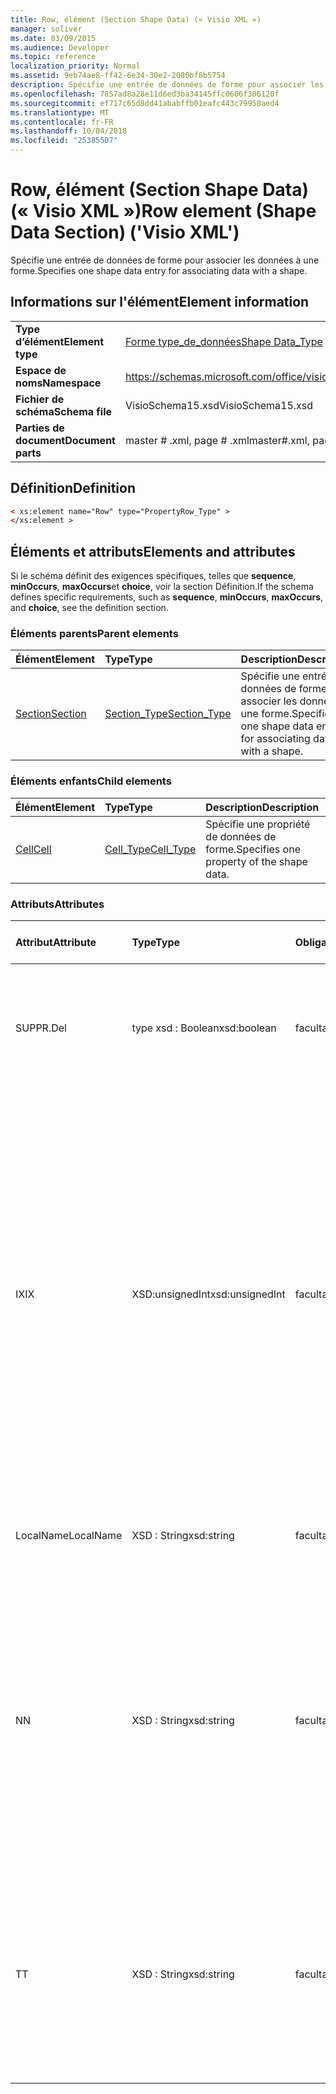 ```yaml
---
title: Row, élément (Section Shape Data) (« Visio XML »)
manager: soliver
ms.date: 03/09/2015
ms.audience: Developer
ms.topic: reference
localization_priority: Normal
ms.assetid: 9eb74ae8-ff42-6e34-30e2-2080bf8b5754
description: Spécifie une entrée de données de forme pour associer les données à une forme.
ms.openlocfilehash: 7857ad8a28e11d6ed3ba34145ffc0606f306120f
ms.sourcegitcommit: ef717c65d8dd41ababffb01eafc443c79950aed4
ms.translationtype: MT
ms.contentlocale: fr-FR
ms.lasthandoff: 10/04/2018
ms.locfileid: "25385507"
---
```

# <a name="row-element-shape-data-section-visio-xml"></a><span data-ttu-id="9cdfe-103">Row, élément (Section Shape Data) (« Visio XML »)</span><span class="sxs-lookup"><span data-stu-id="9cdfe-103">Row element (Shape Data Section) ('Visio XML')</span></span>

<span data-ttu-id="9cdfe-104">Spécifie une entrée de données de forme pour associer les données à une forme.</span><span class="sxs-lookup"><span data-stu-id="9cdfe-104">Specifies one shape data entry for associating data with a shape.</span></span>
  
## <a name="element-information"></a><span data-ttu-id="9cdfe-105">Informations sur l'élément</span><span class="sxs-lookup"><span data-stu-id="9cdfe-105">Element information</span></span>

|||
|:-----|:-----|
|<span data-ttu-id="9cdfe-106">**Type d’élément**</span><span class="sxs-lookup"><span data-stu-id="9cdfe-106">**Element type**</span></span> <br/> |[<span data-ttu-id="9cdfe-107">Forme type_de_données</span><span class="sxs-lookup"><span data-stu-id="9cdfe-107">Shape Data_Type</span></span>](propertyrow_type-complextypevisio-xml.md) <br/> |
|<span data-ttu-id="9cdfe-108">**Espace de noms**</span><span class="sxs-lookup"><span data-stu-id="9cdfe-108">**Namespace**</span></span> <br/> |https://schemas.microsoft.com/office/visio/2012/main  <br/> |
|<span data-ttu-id="9cdfe-109">**Fichier de schéma**</span><span class="sxs-lookup"><span data-stu-id="9cdfe-109">**Schema file**</span></span> <br/> |<span data-ttu-id="9cdfe-110">VisioSchema15.xsd</span><span class="sxs-lookup"><span data-stu-id="9cdfe-110">VisioSchema15.xsd</span></span>  <br/> |
|<span data-ttu-id="9cdfe-111">**Parties de document**</span><span class="sxs-lookup"><span data-stu-id="9cdfe-111">**Document parts**</span></span> <br/> |<span data-ttu-id="9cdfe-112">master # .xml, page # .xml</span><span class="sxs-lookup"><span data-stu-id="9cdfe-112">master#.xml, page#.xml</span></span>  <br/> |
   
## <a name="definition"></a><span data-ttu-id="9cdfe-113">Définition</span><span class="sxs-lookup"><span data-stu-id="9cdfe-113">Definition</span></span>

```XML
< xs:element name="Row" type="PropertyRow_Type" >
</xs:element >
```

## <a name="elements-and-attributes"></a><span data-ttu-id="9cdfe-114">Éléments et attributs</span><span class="sxs-lookup"><span data-stu-id="9cdfe-114">Elements and attributes</span></span>

<span data-ttu-id="9cdfe-115">Si le schéma définit des exigences spécifiques, telles que **sequence**, **minOccurs**, **maxOccurs**et **choice**, voir la section Définition.</span><span class="sxs-lookup"><span data-stu-id="9cdfe-115">If the schema defines specific requirements, such as **sequence**, **minOccurs**, **maxOccurs**, and **choice**, see the definition section.</span></span> 
  
### <a name="parent-elements"></a><span data-ttu-id="9cdfe-116">Éléments parents</span><span class="sxs-lookup"><span data-stu-id="9cdfe-116">Parent elements</span></span>

|<span data-ttu-id="9cdfe-117">**Élément**</span><span class="sxs-lookup"><span data-stu-id="9cdfe-117">**Element**</span></span>|<span data-ttu-id="9cdfe-118">**Type**</span><span class="sxs-lookup"><span data-stu-id="9cdfe-118">**Type**</span></span>|<span data-ttu-id="9cdfe-119">**Description**</span><span class="sxs-lookup"><span data-stu-id="9cdfe-119">**Description**</span></span>|
|:-----|:-----|:-----|
|[<span data-ttu-id="9cdfe-120">Section</span><span class="sxs-lookup"><span data-stu-id="9cdfe-120">Section</span></span>](section-element-sheet_type-complextypevisio-xml.md) <br/> |[<span data-ttu-id="9cdfe-121">Section_Type</span><span class="sxs-lookup"><span data-stu-id="9cdfe-121">Section_Type</span></span>](section_type-complextypevisio-xml.md) <br/> |<span data-ttu-id="9cdfe-122">Spécifie une entrée de données de forme pour associer les données à une forme.</span><span class="sxs-lookup"><span data-stu-id="9cdfe-122">Specifies one shape data entry for associating data with a shape.</span></span>  <br/> |
   
### <a name="child-elements"></a><span data-ttu-id="9cdfe-123">Éléments enfants</span><span class="sxs-lookup"><span data-stu-id="9cdfe-123">Child elements</span></span>

|<span data-ttu-id="9cdfe-124">**Élément**</span><span class="sxs-lookup"><span data-stu-id="9cdfe-124">**Element**</span></span>|<span data-ttu-id="9cdfe-125">**Type**</span><span class="sxs-lookup"><span data-stu-id="9cdfe-125">**Type**</span></span>|<span data-ttu-id="9cdfe-126">**Description**</span><span class="sxs-lookup"><span data-stu-id="9cdfe-126">**Description**</span></span>|
|:-----|:-----|:-----|
|[<span data-ttu-id="9cdfe-127">Cell</span><span class="sxs-lookup"><span data-stu-id="9cdfe-127">Cell</span></span>](cell-element-shape-data-sectionvisio-xml.md) <br/> |[<span data-ttu-id="9cdfe-128">Cell_Type</span><span class="sxs-lookup"><span data-stu-id="9cdfe-128">Cell_Type</span></span>](cell_type-complextypevisio-xml.md) <br/> |<span data-ttu-id="9cdfe-129">Spécifie une propriété de données de forme.</span><span class="sxs-lookup"><span data-stu-id="9cdfe-129">Specifies one property of the shape data.</span></span>  <br/> |
   
### <a name="attributes"></a><span data-ttu-id="9cdfe-130">Attributs</span><span class="sxs-lookup"><span data-stu-id="9cdfe-130">Attributes</span></span>

|<span data-ttu-id="9cdfe-131">**Attribut**</span><span class="sxs-lookup"><span data-stu-id="9cdfe-131">**Attribute**</span></span>|<span data-ttu-id="9cdfe-132">**Type**</span><span class="sxs-lookup"><span data-stu-id="9cdfe-132">**Type**</span></span>|<span data-ttu-id="9cdfe-133">**Obligatoire**</span><span class="sxs-lookup"><span data-stu-id="9cdfe-133">**Required**</span></span>|<span data-ttu-id="9cdfe-134">**Description**</span><span class="sxs-lookup"><span data-stu-id="9cdfe-134">**Description**</span></span>|<span data-ttu-id="9cdfe-135">**Valeurs possibles**</span><span class="sxs-lookup"><span data-stu-id="9cdfe-135">**Possible values**</span></span>|
|:-----|:-----|:-----|:-----|:-----|
|<span data-ttu-id="9cdfe-136">SUPPR.</span><span class="sxs-lookup"><span data-stu-id="9cdfe-136">Del</span></span>  <br/> |<span data-ttu-id="9cdfe-137">type xsd : Boolean</span><span class="sxs-lookup"><span data-stu-id="9cdfe-137">xsd:boolean</span></span>  <br/> |<span data-ttu-id="9cdfe-138">facultatif</span><span class="sxs-lookup"><span data-stu-id="9cdfe-138">optional</span></span>  <br/> |<span data-ttu-id="9cdfe-139">Spécifie si une ligne qui sinon serait héritée à partir d’une forme de base a été supprimée.</span><span class="sxs-lookup"><span data-stu-id="9cdfe-139">Specifies whether a row that would otherwise be inherited from a master shape has been deleted.</span></span>  <br/> |<span data-ttu-id="9cdfe-140">Valeurs du type de type xsd : Boolean.</span><span class="sxs-lookup"><span data-stu-id="9cdfe-140">Values of the xsd:boolean type.</span></span>  <br/> |
|<span data-ttu-id="9cdfe-141">IX</span><span class="sxs-lookup"><span data-stu-id="9cdfe-141">IX</span></span>  <br/> |<span data-ttu-id="9cdfe-142">XSD:unsignedInt</span><span class="sxs-lookup"><span data-stu-id="9cdfe-142">xsd:unsignedInt</span></span>  <br/> |<span data-ttu-id="9cdfe-143">facultatif</span><span class="sxs-lookup"><span data-stu-id="9cdfe-143">optional</span></span>  <br/> |<span data-ttu-id="9cdfe-144">Spécifie l’identificateur de base 1 pour la ligne.</span><span class="sxs-lookup"><span data-stu-id="9cdfe-144">Specifies the one-based identifier for the row.</span></span> <span data-ttu-id="9cdfe-145">Il doit être unique et supérieur à d’autres identificateurs dans la même section. L’attribut IX est utilisée uniquement pour les caractère, connexion, champ, FillGradient, sections Geometry, Layer, LineGradient, paragraphe, réviseur, zéro et onglets.</span><span class="sxs-lookup"><span data-stu-id="9cdfe-145">It should be unqiue and greater than other identifiers in the same section.The IX attribute is only used for the Character, Connection, Field, FillGradient, Geometry, Layer, LineGradient, Paragraph, Reviewer, Scratch, and Tabs sections.</span></span> <span data-ttu-id="9cdfe-146">Une ligne peut être un des attributs IX ou N.</span><span class="sxs-lookup"><span data-stu-id="9cdfe-146">A row can only have one of the IX or N attributes.</span></span>  <br/> |<span data-ttu-id="9cdfe-147">Valeurs du type xsd:unsignedInt.</span><span class="sxs-lookup"><span data-stu-id="9cdfe-147">Values of the xsd:unsignedInt type.</span></span>  <br/> |
|<span data-ttu-id="9cdfe-148">LocalName</span><span class="sxs-lookup"><span data-stu-id="9cdfe-148">LocalName</span></span>  <br/> |<span data-ttu-id="9cdfe-149">XSD : String</span><span class="sxs-lookup"><span data-stu-id="9cdfe-149">xsd:string</span></span>  <br/> |<span data-ttu-id="9cdfe-150">facultatif</span><span class="sxs-lookup"><span data-stu-id="9cdfe-150">optional</span></span>  <br/> |<span data-ttu-id="9cdfe-151">Spécifie le nom unique dépendant de la langue de la ligne.</span><span class="sxs-lookup"><span data-stu-id="9cdfe-151">Specifies the unique language-dependent name of the row.</span></span>  <br/> |<span data-ttu-id="9cdfe-152">Valeurs du type xsd : String.</span><span class="sxs-lookup"><span data-stu-id="9cdfe-152">Values of the xsd:string type.</span></span>  <br/> |
|<span data-ttu-id="9cdfe-153">N</span><span class="sxs-lookup"><span data-stu-id="9cdfe-153">N</span></span>  <br/> |<span data-ttu-id="9cdfe-154">XSD : String</span><span class="sxs-lookup"><span data-stu-id="9cdfe-154">xsd:string</span></span>  <br/> |<span data-ttu-id="9cdfe-155">facultatif</span><span class="sxs-lookup"><span data-stu-id="9cdfe-155">optional</span></span>  <br/> |<span data-ttu-id="9cdfe-156">Spécifie le nom indépendant du langage unique de la ligne. L’attribut N est utilisée uniquement pour les sections utilisateur, propriété, Actions, contrôle, connexion, lien hypertexte et ActionTag.</span><span class="sxs-lookup"><span data-stu-id="9cdfe-156">Specifies the unique language-independent name of the row.The N attribute is only used for the User, Property, Actions, Control, Connection, Hyperlink, and ActionTag sections.</span></span> <span data-ttu-id="9cdfe-157">Une ligne peut être un des attributs IX ou N.</span><span class="sxs-lookup"><span data-stu-id="9cdfe-157">A row can only have one of the IX or N attributes.</span></span>  <br/> |<span data-ttu-id="9cdfe-158">Valeurs du type xsd : String.</span><span class="sxs-lookup"><span data-stu-id="9cdfe-158">Values of the xsd:string type.</span></span>  <br/> |
|<span data-ttu-id="9cdfe-159">T</span><span class="sxs-lookup"><span data-stu-id="9cdfe-159">T</span></span>  <br/> |<span data-ttu-id="9cdfe-160">XSD : String</span><span class="sxs-lookup"><span data-stu-id="9cdfe-160">xsd:string</span></span>  <br/> |<span data-ttu-id="9cdfe-161">facultatif</span><span class="sxs-lookup"><span data-stu-id="9cdfe-161">optional</span></span>  <br/> |<span data-ttu-id="9cdfe-162">Spécifie le type de chemin d’accès géométrique représentée par la ligne et utilisé dans la visualisation de géométrie.</span><span class="sxs-lookup"><span data-stu-id="9cdfe-162">Specifies the type of the geometric path represented by the row and used in geometry visualization.</span></span> <span data-ttu-id="9cdfe-163">L’attribut T est utilisée uniquement pour la section Geometry.</span><span class="sxs-lookup"><span data-stu-id="9cdfe-163">The T attribute is only used for the Geometry section.</span></span>  <br/> |<span data-ttu-id="9cdfe-164">Valeurs du type xsd : String.</span><span class="sxs-lookup"><span data-stu-id="9cdfe-164">Values of the xsd:string type.</span></span>  <br/> |
   

